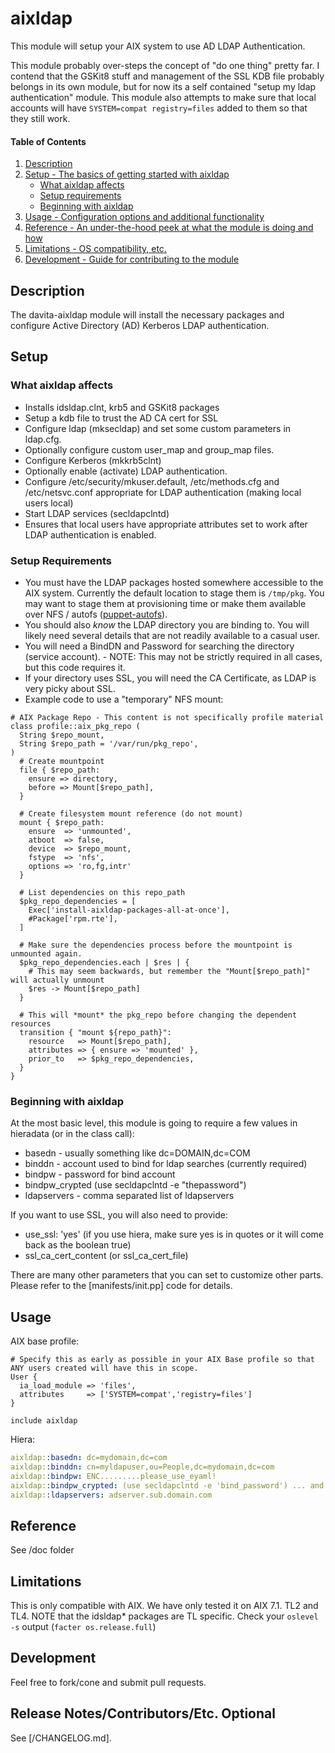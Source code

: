 # aixldap

This module will setup your AIX system to use AD LDAP Authentication.

This module probably over-steps the concept of "do one thing" pretty far. I contend that the GSKit8 stuff and management of the SSL KDB file probably belongs in its own module, but for now its a self contained "setup my ldap authentication" module. This module also attempts to make sure that local accounts will have `SYSTEM=compat registry=files` added to them so that they still work.

#### Table of Contents

1. [Description](#description)
2. [Setup - The basics of getting started with aixldap](#setup)
    * [What aixldap affects](#what-aixldap-affects)
    * [Setup requirements](#setup-requirements)
    * [Beginning with aixldap](#beginning-with-aixldap)
3. [Usage - Configuration options and additional functionality](#usage)
4. [Reference - An under-the-hood peek at what the module is doing and how](#reference)
5. [Limitations - OS compatibility, etc.](#limitations)
6. [Development - Guide for contributing to the module](#development)

## Description

The  davita-aixldap module will install the necessary packages and configure Active Directory (AD) Kerberos LDAP authentication.

## Setup

### What aixldap affects

* Installs idsldap.clnt, krb5 and GSKit8 packages
* Setup a kdb file to trust the AD CA cert for SSL
* Configure ldap (mksecldap) and set some custom parameters in ldap.cfg.
* Optionally configure custom user_map and group_map files.
* Configure Kerberos (mkkrb5clnt)
* Optionally enable (activate) LDAP authentication.
* Configure /etc/security/mkuser.default, /etc/methods.cfg and /etc/netsvc.conf appropriate for LDAP authentication (making local users local)
* Start LDAP services (secldapclntd)
* Ensures that local users have appropriate attributes set to work after LDAP authentication is enabled.

### Setup Requirements

* You must have the LDAP packages hosted somewhere accessible to the AIX system. Currently the default
location to stage them is `/tmp/pkg`. You may want to stage them at provisioning time or make them available over NFS / autofs ([puppet-autofs](https://forge.puppet.com/puppet/autofs)).
* You should also *know* the LDAP directory you are binding to. You will likely need several details that are not readily available to a casual user.
* You will need a BindDN and Password for searching the directory (service account). - NOTE: This may not be strictly required in all cases, but this code requires it.
* If your directory uses SSL, you will need the CA Certificate, as LDAP is very picky about SSL.
* Example code to use a "temporary" NFS mount:

```puppet
# AIX Package Repo - This content is not specifically profile material
class profile::aix_pkg_repo (
  String $repo_mount,
  String $repo_path = '/var/run/pkg_repo',
)
  # Create mountpoint
  file { $repo_path:
    ensure => directory,
    before => Mount[$repo_path],
  }

  # Create filesystem mount reference (do not mount)
  mount { $repo_path:
    ensure  => 'unmounted',
    atboot  => false,
    device  => $repo_mount,
    fstype  => 'nfs',
    options => 'ro,fg,intr'
  }

  # List dependencies on this repo_path
  $pkg_repo_dependencies = [
    Exec['install-aixldap-packages-all-at-once'],
    #Package['rpm.rte'],
  ]

  # Make sure the dependencies process before the mountpoint is unmounted again.
  $pkg_repo_dependencies.each | $res | {
    # This may seem backwards, but remember the "Mount[$repo_path]" will actually unmount
    $res -> Mount[$repo_path]
  }

  # This will *mount* the pkg_repo before changing the dependent resources
  transition { "mount ${repo_path}":
    resource   => Mount[$repo_path],
    attributes => { ensure => 'mounted' },
    prior_to   => $pkg_repo_dependencies,
  }
}
```

### Beginning with aixldap

At the most basic level, this module is going to require a few values in hieradata (or in the class call):

* basedn - usually something like dc=DOMAIN,dc=COM
* binddn - account used to bind for ldap searches (currently required)
* bindpw - password for bind account
* bindpw_crypted (use secldapclntd -e "thepassword")
* ldapservers - comma separated list of ldapservers

If you want to use SSL, you will also need to provide:

* use_ssl: 'yes' (if you use hiera, make sure yes is in quotes or it will come back as the boolean true)
* ssl_ca_cert_content (or ssl_ca_cert_file)

There are many other parameters that you can set to customize other parts. Please refer to the [manifests/init.pp] code for details.

## Usage

AIX base profile:

```puppet
# Specify this as early as possible in your AIX Base profile so that ANY users created will have this in scope.
User {
  ia_load_module => 'files',
  attributes     => ['SYSTEM=compat','registry=files']
}

include aixldap
```

Hiera:

```yaml
aixldap::basedn: dc=mydomain,dc=com
aixldap::binddn: cn=myldapuser,ou=People,dc=mydomain,dc=com
aixldap::bindpw: ENC.........please_use_eyaml!
aixldap::bindpw_crypted: (use secldapclntd -e 'bind_password') ... and maybe use eymal too?
aixldap::ldapservers: adserver.sub.domain.com
```

## Reference

See /doc folder

## Limitations

This is only compatible with AIX. We have only tested it on AIX 7.1. TL2 and TL4. NOTE that the idsldap* packages are TL specific. Check your `oslevel -s` output (`facter os.release.full`)

## Development

Feel free to fork/cone and submit pull requests.

## Release Notes/Contributors/Etc. **Optional**

See [/CHANGELOG.md].
